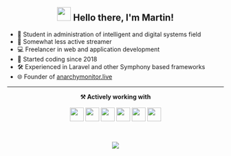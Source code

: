 <h2 align="center"><img src="https://cdn3.emoji.gg/emojis/8649_FoxxoTail.gif" height="32px"> Hello there, I'm Martin!</h2>

- 📖 Student in administration of intelligent and digital systems field
- 📡 Somewhat less active streamer
- 💻 Freelancer in web and application development
- 👶 Started coding since 2018
- 🛠 Experienced in Laravel and other Symphony based frameworks
- 🌐 Founder of [anarchymonitor.live](https://anarchymonitor.live)
-------

<p align="center">
  <b>⚒️ Actively working with</b><br><br>
  <img height="32" src="https://cdn.simpleicons.org/apache" />
  <img height="32" src="https://cdn.simpleicons.org/html5" />
  <img height="32" src="https://cdn.simpleicons.org/laravel" />
  <img height="32" src="https://simpleicons.org/icons/nodedotjs.svg" />
  <img height="32" src="https://cdn.simpleicons.org/python" />
  <img height="32" src="https://cdn.simpleicons.org/c++" />
</p>
<br>
<p align="center">
    <img align="center" src="https://private-readme-stats-lovat.vercel.app/api/top-langs/?username=Martinko366&layout=compact&theme=transparent&hide_title=true&hide_border=true" />
</p>
